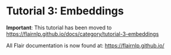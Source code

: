 # Tutorial 3: Embeddings

**Important**: This tutorial has been moved to https://flairnlp.github.io/docs/category/tutorial-3-embeddings

All Flair documentation is now found at: https://flairnlp.github.io/ 